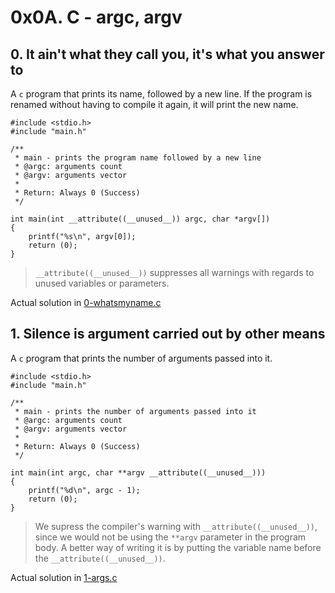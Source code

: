 # 0x0A. C - argc, argv

## 0. It ain't what they call you, it's what you answer to

A `c` program that prints its name, followed by a new line. If the program is renamed without having to compile it again, it will print the new name.

```
#include <stdio.h>
#include "main.h"

/**
 * main - prints the program name followed by a new line
 * @argc: arguments count
 * @argv: arguments vector
 *
 * Return: Always 0 (Success)
 */

int main(int __attribute((__unused__)) argc, char *argv[])
{
	printf("%s\n", argv[0]);
	return (0);
}
```

> `__attribute((__unused__))` suppresses all warnings with regards to unused variables or parameters.

Actual solution in [0-whatsmyname.c](./0-whatsmyname.c)

## 1. Silence is argument carried out by other means

A `c` program that prints the number of arguments passed into it.

```
#include <stdio.h>
#include "main.h"

/**
 * main - prints the number of arguments passed into it
 * @argc: arguments count
 * @argv: arguments vector
 *
 * Return: Always 0 (Success)
 */

int main(int argc, char **argv __attribute((__unused__)))
{
	printf("%d\n", argc - 1);
	return (0);
}
```

> We supress the compiler's warning with `__attribute((__unused__))`, since we would not be using the `**argv` parameter in the program body. A better way of writing it is by putting the variable name before the `__attribute((__unused__))`.

Actual solution in [1-args.c](./1-args.c)
